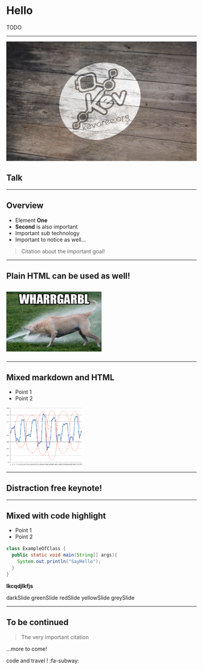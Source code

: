# Hello <!-- {.shout} -->

TODO









---

![](images/cover.png)

## **Talk**

---
## Overview

- Element **One**
- **Second** is also important
 - Important *sub* technology
 - Important to notice as well...

> Citation about the important goal!

---
<h2>Plain HTML can be used as well!<h2/>

<img src="images/dog_stream.png" style="width:50%;" />

---
## Mixed markdown and HTML
<ul>
		<li>Point 1</li>
		<li>Point 2</li>
</ul>

<img src="images/result.png" style="width:40%;" />

---
<!--{}-->
## Distraction free keynote!

---
## Mixed with code highlight
- Point 1
- Point 2

```java
class ExampleOfClass {
  public static void main(String[] args){
    System.out.println("SayHello");
  }
}
```

**lkcqdjlkfjs**



darkSlide
greenSlide
redSlide
yellowSlide
greySlide

---

## To be continued

> The very important citation

...more to come!  

code and travel ! :fa-subway:
